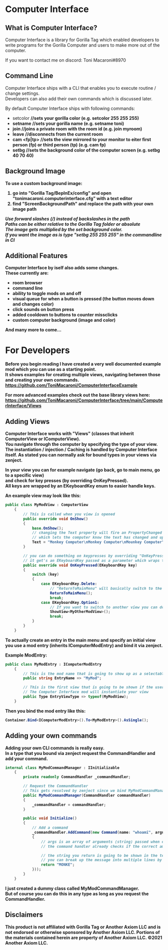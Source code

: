 # Computer Interface
## What is Computer Interface?
Computer Interface is a library for Gorilla Tag which enabled developers to write programs for the Gorilla Computer
and users to make more out of the computer.

If you want to contact me on discord: Toni Macaroni#8970

## Command Line
Computer Interface ships with a CLI that enables you to execute routine / change settings.  
Developers can also add their own commands which is discussed later.

By default Computer Interface ships with following commands:
- setcolor <r> <g> <b> //sets your gorilla color (e.g. setcolor 255 255 255)
- setname <name> //sets your gorilla name (e.g. setname toni)
- join <roomID> //joins a private room with the room id (e.g. join myroom)
- leave //disconnects from the current room
- cam <fp|tp> //sets the view mirrored to your monitor to eiter first person (fp) or third person (tp) (e.g. cam fp)
- setbg <r> <g> <b> //sets the background color of the computer screen (e.g. setbg 40 70 40)

## Background Image
To use a custom background image:
1) go into "Gorilla Tag/BepInEx/config" and open "tonimacaroni.computerinterface.cfg" with a text editor
2) find "ScreenBackgroundPath" and replace the path with your own image path

*Use forward slashes (/) instead of backslashes in the path*  
*Paths can be either relative to the Gorilla Tag folder or absolute*  
*The image gets multiplied by the set background color.*  
*If you want the image as is type "setbg 255 255 255" in the commandline in CI*

## Additional Features
Computer Interface by iself also adds some changes.  
These currently are:
- room browser
- command line
- ability to toggle mods on and off
- visual queue for when a button is pressed (the button moves down and changes color)
- click sounds on button press
- added cooldown to buttons to counter missclicks
- custom computer background (image and color)

And many more to come...

# For Developers

Before you begin reading I have created a very well documented example mod which you can use as a starting point.  
It shows examples for creating multiple views, navigating between those and creating your own commands.
https://github.com/ToniMacaroni/ComputerInterfaceExample

For more advanced examples check out the base library views here:  
https://github.com/ToniMacaroni/ComputerInterface/tree/main/ComputerInterface/Views

## Adding Views
Computer Interface works with "Views" (classes that inherit ComputerView or IComputerView).  
You navigate through the computer by specifying the type of your view.  
The instantiation / injection / Caching is handled by Computer Interface itself.
As stated you can normally ask for bound types in your views via zenject.

In your view you can for example navigate (go back, go to main menu, go to a specific view)  
and check for key presses (by overriding OnKeyPressed).  
All keys are wrapped by an EKeyboardKey enum to easier handle keys.

An example view may look like this:

```csharp
public class MyModView : ComputerView
    {
        // This is called when you view is opened
        public override void OnShow()
        {
            base.OnShow();
            // changing the Text property will fire an PropertyChanged event
            // which lets the computer know the text has changed and update it
            Text = "Monkey Computer\nMonkey Computer\nMounkey Computer";
        }

        // you can do something on keypresses by overriding "OnKeyPressed"
        // it get's an EKeyboardKey passed as a parameter which wraps the old character string
        public override void OnKeyPressed(EKeyboardKey key)
        {
            switch (key)
            {
                case EKeyboardKey.Delete:
                    // "ReturnToMainMenu" will basically switch to the main menu again
                    ReturnToMainMenu();
                    break;
                case EKeyboardKey.Option1:
                    // If you want to switch to another view you can do it like this
                    ShowView<MyOtherModView>();
                    break;
            }
        }
    }
```

To actually create an entry in the main menu and specify an initial view  
you use a mod entry (inherits IComputerModEntry) and bind it via zenject.

Example ModEntry:
```csharp
public class MyModEntry : IComputerModEntry
    {
        // This is the mod name that is going to show up as a selectable mod
        public string EntryName => "MyMod";

        // This is the first view that is going to be shown if the user select you mod
        // The Computer Interface mod will instantiate your view 
        public Type EntryViewType => typeof(MyModView);
    }
```

Then you bind the mod entry like this:
```csharp
Container.Bind<IComputerModEntry>().To<MyModEntry>().AsSingle();
```

## Adding your own commands

Adding your own CLI commands is really easy.  
In a type that you bound via zenject request the CommandHandler and add your command.

```csharp
internal class MyModCommandManager : IInitializable
    {
        private readonly CommandHandler _commandHandler;

        // Request the CommandHandler
        // This gets resolved by zenject since we bind MyModCommandManager in the container
        public MyModCommandManager(CommandHandler commandHandler)
        {
            _commandHandler = commandHandler;
        }

        public void Initialize()
        {
            // Add a command
            _commandHandler.AddCommand(new Command(name: "whoami", argumentCount: 0, args =>
            {
                // args is an array of arguments (string) passed when entering the command
                // the command handler already checks if the correct amount of arguments is passed

                // the string you return is going to be shown in the terminal as a return message
                // you can break up the message into multiple lines by using \n
                return "MONKE";
            }));
        }
    }
```

I just created a dummy class called MyModCommandManager.  
But of course you can do this in any type as long as you request the CommandHandler.

## Disclaimers
This product is not affiliated with Gorilla Tag or Another Axiom LLC and is not endorsed or otherwise sponsored by Another Axiom LLC. Portions of the materials contained herein are property of Another Axiom LLC. ©2021 Another Axiom LLC.